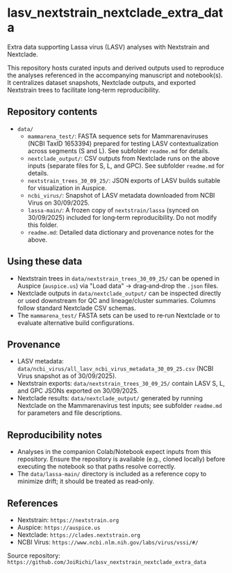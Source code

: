 # lasv_nextstrain_nextclade_extra_data

Extra data supporting Lassa virus (LASV) analyses with Nextstrain and Nextclade.

This repository hosts curated inputs and derived outputs used to reproduce the analyses referenced in the accompanying manuscript and notebook(s). It centralizes dataset snapshots, Nextclade outputs, and exported Nextstrain trees to facilitate long‑term reproducibility.

## Repository contents

- `data/`
  - `mammarena_test/`: FASTA sequence sets for Mammarenaviruses (NCBI TaxID 1653394) prepared for testing LASV contextualization across segments (S and L). See subfolder `readme.md` for details.
  - `nextclade_output/`: CSV outputs from Nextclade runs on the above inputs (separate files for S, L, and GPC). See subfolder `readme.md` for details.
  - `nextstrain_trees_30_09_25/`: JSON exports of LASV builds suitable for visualization in Auspice.
  - `ncbi_virus/`: Snapshot of LASV metadata downloaded from NCBI Virus on 30/09/2025.
  - `lassa-main/`: A frozen copy of `nextstrain/lassa` (synced on 30/09/2025) included for long‑term reproducibility. Do not modify this folder.
  - `readme.md`: Detailed data dictionary and provenance notes for the above.

## Using these data

- Nextstrain trees in `data/nextstrain_trees_30_09_25/` can be opened in Auspice (`auspice.us`) via "Load data" → drag‑and‑drop the `.json` files.
- Nextclade outputs in `data/nextclade_output/` can be inspected directly or used downstream for QC and lineage/cluster summaries. Columns follow standard Nextclade CSV schemas.
- The `mammarena_test/` FASTA sets can be used to re‑run Nextclade or to evaluate alternative build configurations.

## Provenance

- LASV metadata: `data/ncbi_virus/all_lasv_ncbi_virus_metadata_30_09_25.csv` (NCBI Virus snapshot as of 30/09/2025).
- Nextstrain exports: `data/nextstrain_trees_30_09_25/` contain LASV S, L, and GPC JSONs exported on 30/09/2025.
- Nextclade results: `data/nextclade_output/` generated by running Nextclade on the Mammarenavirus test inputs; see subfolder `readme.md` for parameters and file descriptions.

## Reproducibility notes

- Analyses in the companion Colab/Notebook expect inputs from this repository. Ensure the repository is available (e.g., cloned locally) before executing the notebook so that paths resolve correctly.
- The `data/lassa-main/` directory is included as a reference copy to minimize drift; it should be treated as read‑only.

## References

- Nextstrain: `https://nextstrain.org`
- Auspice: `https://auspice.us`
- Nextclade: `https://clades.nextstrain.org`
- NCBI Virus: `https://www.ncbi.nlm.nih.gov/labs/virus/vssi/#/`

Source repository: `https://github.com/JoiRichi/lasv_nextstrain_nextclade_extra_data`
